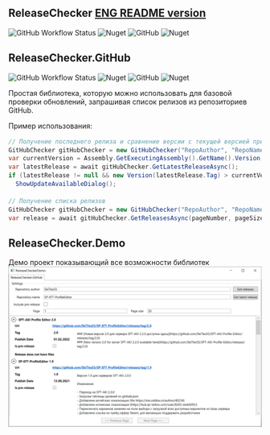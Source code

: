 ## ReleaseChecker [ENG README version](ENGREADME.MD)
![GitHub Workflow Status](https://img.shields.io/github/workflow/status/SkiTles55/ReleaseChecker/publish-ReleaseChecker)
![Nuget](https://img.shields.io/nuget/dt/ReleaseChecker)
![GitHub](https://img.shields.io/github/license/SkiTles55/ReleaseChecker)
![Nuget](https://img.shields.io/nuget/v/ReleaseChecker)

## ReleaseChecker.GitHub
![GitHub Workflow Status](https://img.shields.io/github/workflow/status/SkiTles55/ReleaseChecker/publish-ReleaseChecker-GitHub)
![Nuget](https://img.shields.io/nuget/dt/ReleaseChecker.GitHub)
![GitHub](https://img.shields.io/github/license/SkiTles55/ReleaseChecker)
![Nuget](https://img.shields.io/nuget/v/ReleaseChecker.GitHub)

Простая библиотека, которую можно использовать для базовой проверки обновлений, запрашивая список релизов из репозиториев GitHub.

Пример использования:

```csharp
// Получение последнего релиза и сравнение версии с текущей версией приложения
GitHubChecker gitHubChecker = new GitHubChecker("RepoAuthor", "RepoName");
var currentVersion = Assembly.GetExecutingAssembly().GetName().Version;
var latestRelease = await gitHubChecker.GetLatestReleaseAsync();
if (latestRelease != null && new Version(latestRelease.Tag) > currentVersion)
  ShowUpdateAvailableDialog();

// Получение списка релизов
GitHubChecker gitHubChecker = new GitHubChecker("RepoAuthor", "RepoName");
var release = await gitHubChecker.GetReleasesAsync(pageNumber, pageSize, includePreReleases);
```

## ReleaseChecker.Demo
Демо проект показывающий все возможности библиотек
![ReleaseChecker.Demo](/Screenshots/demo.github.png?raw=true)
